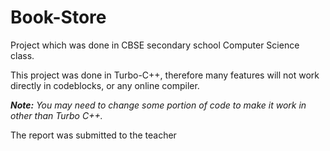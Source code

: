 # Book-Store
<p>Project which was done in CBSE secondary school Computer Science class.</p>
<p>This project was done in Turbo-C++, therefore many features will not work directly in codeblocks, or any online compiler.</p>
<p><i><b>Note:</b> You may need to change some portion of code to make it work in other than Turbo C++.</i></p>
<p>The report was submitted to the teacher</p>
